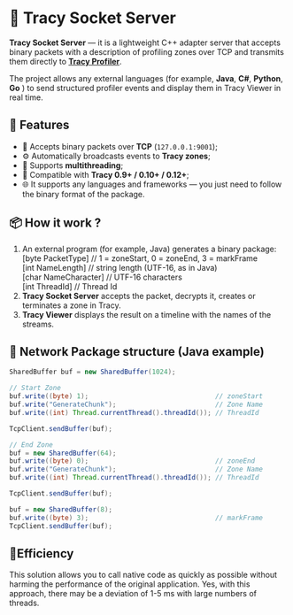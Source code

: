 # 🧩 Tracy Socket Server

**Tracy Socket Server** — it is a lightweight C++ adapter server that accepts binary packets with a description of profiling zones over TCP and transmits them directly to [**Tracy Profiler**](https://github.com/wolfpld/tracy).

The project allows any external languages (for example, **Java**, **C#**, **Python**, **Go** )
to send structured profiler events and display them in Tracy Viewer in real time.

## 🚀 Features

- 📡 Accepts binary packets over **TCP** (`127.0.0.1:9001`);
- ⚙️ Automatically broadcasts events to **Tracy zones**;
- 🧵 Supports **multithreading**;
- 🔄 Compatible with **Tracy 0.9+ / 0.10+ / 0.12+**;
- 🌐 It supports any languages and frameworks — you just need to follow the binary format of the package.

## 📦 How it work ?

1. An external program (for example, Java) generates a binary package: <br>
    [byte PacketType] // 1 = zoneStart, 0 = zoneEnd, 3 = markFrame <br>
    [int NameLength] // string length (UTF-16, as in Java) <br>
    [char NameCharacter] // UTF-16 characters <br>
    [int ThreadId] // Thread Id <br>
2. **Tracy Socket Server** accepts the packet, decrypts it, creates or terminates a zone in Tracy.
3. **Tracy Viewer** displays the result on a timeline with the names of the streams.

## 🧱 Network Package structure (Java example)

```java
SharedBuffer buf = new SharedBuffer(1024);

// Start Zone
buf.write((byte) 1);                                // zoneStart
buf.write("GenerateChunk");                         // Zone Name
buf.write((int) Thread.currentThread().threadId()); // ThreadId

TcpClient.sendBuffer(buf);

// End Zone
buf = new SharedBuffer(64);
buf.write((byte) 0);                                // zoneEnd
buf.write("GenerateChunk");                         // Zone Name
buf.write((int) Thread.currentThread().threadId()); // ThreadId

TcpClient.sendBuffer(buf);

buf = new SharedBuffer(8);
buf.write((byte) 3);                                // markFrame
TcpClient.sendBuffer(buf);
```

## 🐌Efficiency

This solution allows you to call native code as quickly as possible without harming the performance of the original application. Yes, with this approach, there may be a deviation of 1-5 ms with large numbers of threads.